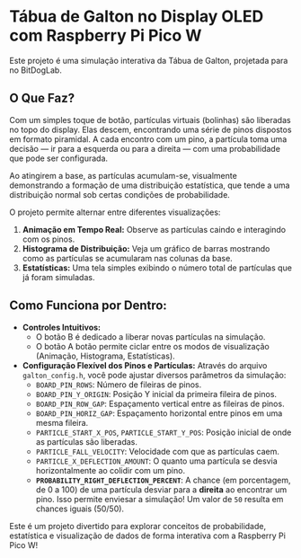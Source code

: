 # Tábua de Galton no Display OLED com Raspberry Pi Pico W

Este projeto é uma simulação interativa da Tábua de Galton, projetada para no BitDogLab.

## O Que Faz?

Com um simples toque de botão, partículas virtuais (bolinhas) são liberadas no topo do display. Elas descem, encontrando uma série de pinos dispostos em formato piramidal. A cada encontro com um pino, a partícula toma uma decisão — ir para a esquerda ou para a direita — com uma probabilidade que pode ser configurada.

Ao atingirem a base, as partículas acumulam-se, visualmente demonstrando a formação de uma distribuição estatística, que tende a uma distribuição normal sob certas condições de probabilidade.

O projeto permite alternar entre diferentes visualizações:
1.  **Animação em Tempo Real:** Observe as partículas caindo e interagindo com os pinos.
2.  **Histograma de Distribuição:** Veja um gráfico de barras mostrando como as partículas se acumularam nas colunas da base.
3.  **Estatísticas:** Uma tela simples exibindo o número total de partículas que já foram simuladas.

## Como Funciona por Dentro:

* **Controles Intuitivos:**
    * O botão B é dedicado a liberar novas partículas na simulação.
    * O botão A botão permite ciclar entre os modos de visualização (Animação, Histograma, Estatísticas).
* **Configuração Flexível dos Pinos e Partículas:** Através do arquivo `galton_config.h`, você pode ajustar diversos parâmetros da simulação:
    * `BOARD_PIN_ROWS`: Número de fileiras de pinos.
    * `BOARD_PIN_Y_ORIGIN`: Posição Y inicial da primeira fileira de pinos.
    * `BOARD_PIN_ROW_GAP`: Espaçamento vertical entre as fileiras de pinos.
    * `BOARD_PIN_HORIZ_GAP`: Espaçamento horizontal entre pinos em uma mesma fileira.
    * `PARTICLE_START_X_POS`, `PARTICLE_START_Y_POS`: Posição inicial de onde as partículas são liberadas.
    * `PARTICLE_FALL_VELOCITY`: Velocidade com que as partículas caem.
    * `PARTICLE_X_DEFLECTION_AMOUNT`: O quanto uma partícula se desvia horizontalmente ao colidir com um pino.
    * **`PROBABILITY_RIGHT_DEFLECTION_PERCENT`**: A chance (em porcentagem, de 0 a 100) de uma partícula desviar para a **direita** ao encontrar um pino. Isso permite enviesar a simulação! Um valor de `50` resulta em chances iguais (50/50).

Este é um projeto divertido para explorar conceitos de probabilidade, estatística e visualização de dados de forma interativa com a Raspberry Pi Pico W!
